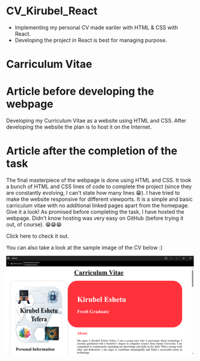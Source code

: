 # CV_Kirubel_React
- Implementing my personal CV made eariler with HTML & CSS with React.
- Developing the project in React is best for managing purpose.

# Carriculum Vitae
# Article before developing the webpage
Developing my Curriculum Vitae as a website using HTML and CSS. After developing the website the plan is to host it on the Internet. 

# Article after the completion of the task
The final masterpiece of the webpage is done using HTML and CSS. It took a bunch of HTML and CSS lines of code to complete the project (since they are constantly evolving, I can't state how many lines 😁). I have tried to make the website responsive for different viewports. It is a simple and basic carriculum vitae with no additional linked pages apart from the homepage. Give it a look!
As promised before completing the task, I have hosted the webpage. Didn't know hosting was very easy on GitHub (before trying it out, of course). 😁😁😁

 Click <a href="https://kira-legacy.github.io/CV/" style = "text-decoration: none;">here</a> to check it out.

 You can also take a look at the sample image of the CV below :)

 <img src = "https://github.com/Kira-Legacy/Image_Repo/blob/main/CV_snapimage.png" alt = "CV project snap">

